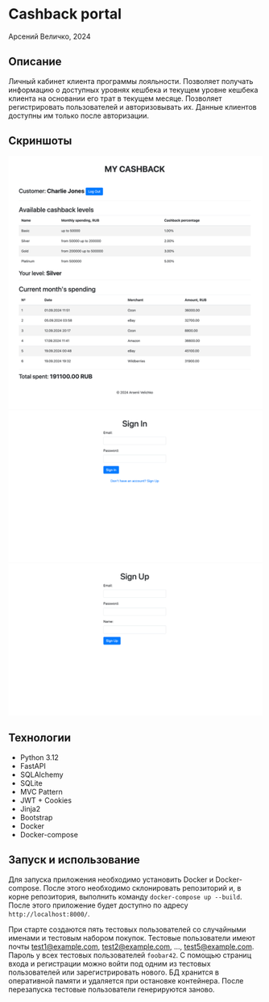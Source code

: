 # Cashback portal

Арсений Величко, 2024

## Описание

Личный кабинет клиента программы лояльности. Позволяет получать информацию о доступных уровнях кешбека и текущем уровне
кешбека клиента на основании его трат в текущем месяце. Позволяет регистрировать пользователей и авторизовывать их.
Данные клиентов доступны им только после авторизации.

## Скриншоты

![img.png](img.png)
![img_1.png](img_1.png)
![img_2.png](img_2.png)

## Технологии

- Python 3.12
- FastAPI
- SQLAlchemy
- SQLite
- MVC Pattern
- JWT + Cookies
- Jinja2
- Bootstrap
- Docker
- Docker-compose

## Запуск и использование

Для запуска приложения необходимо установить Docker и Docker-compose. После этого необходимо склонировать
репозиторий и, в корне репозитория, выполнить команду `docker-compose up --build`. После этого приложение будет
доступно по адресу `http://localhost:8000/`.

При старте создаются пять тестовых пользователей со случайными именами и тестовым набором покупок. Тестовые пользователи
имеют почты test1@example.com, test2@example.com, ..., test5@example.com. Пароль у всех тестовых пользователей
`foobar42`. С помощью страниц входа и регистрации можно войти под одним из тестовых пользователей или зарегистрировать
нового. БД хранится в оперативной памяти и удаляется при остановке контейнера. После перезапуска тестовые пользователи
генерируются заново.